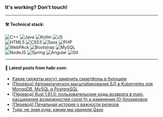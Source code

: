 ### It's working? Don't touch!

---

#### 🛠️ Technical stack:

![C++](https://img.shields.io/badge/C++-informational?logo=c%2B%2B&style=flat&logoColor=white&color=9C033A)
![Java](https://img.shields.io/badge/Java-informational?logo=java&style=flat&logoColor=white&color=007396)
![Kotlin](https://img.shields.io/badge/Kotlin-informational?logo=Kotlin&style=flat&logoColor=white&color=0095D5)
![JS](https://img.shields.io/badge/JS-informational?logo=javaScript&style=flat&logoColor=black&color=F7Df1E) <br>
![HTML5](https://img.shields.io/badge/HTML5-informational?logo=html5&style=flat&logoColor=white&color=E34F26)
![CSS3](https://img.shields.io/badge/CSS3-informational?logo=css3&style=flat&logoColor=white&color=157286)
![Sass](https://img.shields.io/badge/Saas-informational?logo=sass&style=flat&logoColor=white&color=hotpink)
![PHP](https://img.shields.io/badge/PHP-informational?logo=php&style=flat&logoColor=white&color=777BB4) <br>
![WebPAck](https://img.shields.io/badge/WebPack-informational?logo=webPack&style=flat&logoColor=white&color=FF6F00)
![Bootstrap](https://img.shields.io/badge/Bootstrap-informational?logo=Bootstrap&style=flat&logoColor=white&color=7952B3)
![MySQL](https://img.shields.io/badge/MySQL-informational?logo=MySQL&style=flat&logoColor=white&color=00f) <br>
![NodeJS](https://img.shields.io/badge/NodeJS-informational?logo=node.js&style=flat&logoColor=white&color=43853D)
![Spring](https://img.shields.io/badge/Spring-informational?logo=Spring&style=flat&logoColor=white&color=0A9EDC)
![Angular](https://img.shields.io/badge/Vue-informational?logo=vue.js&style=flat&logoColor=white&color=red)
![Git](https://img.shields.io/badge/Git-informational?logo=git&style=flat&logoColor=white&color=darkorange)

___

#### 💬 Latest posts from habr.com:

<!-- BLOG-POST-LIST:START -->
- [Какие гаджеты могут заменить смартфоны в будущем](https://habr.com/ru/post/666800/?utm_source=habrahabr&utm_medium=rss&utm_campaign=666800)
- [[Перевод] Автоматическое масштабирование БД в Kubernetes для MongoDB, MySQL и PostgreSQL](https://habr.com/ru/post/666856/?utm_source=habrahabr&utm_medium=rss&utm_campaign=666856)
- [[Перевод] Rust 1.61.0: пользовательские коды возврата в main, расширение возможностей const fn и изменение IO-блокировок](https://habr.com/ru/post/666850/?utm_source=habrahabr&utm_medium=rss&utm_campaign=666850)
- [[Перевод] Печальная история о важности релизов](https://habr.com/ru/post/666794/?utm_source=habrahabr&utm_medium=rss&utm_campaign=666794)
- [Туда, не зная куда: каким мы увидели Qase](https://habr.com/ru/post/666192/?utm_source=habrahabr&utm_medium=rss&utm_campaign=666192)
<!-- BLOG-POST-LIST:END -->
